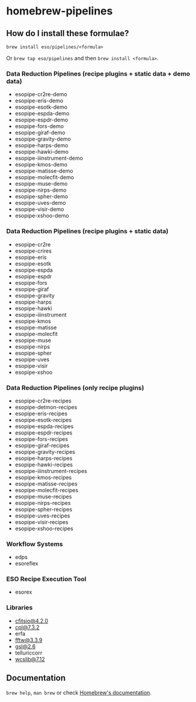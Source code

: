 # homebrew-pipelines

## How do I install these formulae?

`brew install eso/pipelines/<formula>`

Or `brew tap eso/pipelines` and then `brew install <formula>`.

### Data Reduction Pipelines (recipe plugins + static data + demo data)
* esopipe-cr2re-demo
* esopipe-eris-demo
* esopipe-esotk-demo
* esopipe-espda-demo
* esopipe-espdr-demo
* esopipe-fors-demo
* esopipe-giraf-demo
* esopipe-gravity-demo
* esopipe-harps-demo
* esopipe-hawki-demo
* esopipe-iiinstrument-demo
* esopipe-kmos-demo
* esopipe-matisse-demo
* esopipe-molecfit-demo
* esopipe-muse-demo
* esopipe-nirps-demo
* esopipe-spher-demo
* esopipe-uves-demo
* esopipe-visir-demo
* esopipe-xshoo-demo

### Data Reduction Pipelines (recipe plugins + static data)
* esopipe-cr2re
* esopipe-crires
* esopipe-eris
* esopipe-esotk
* esopipe-espda
* esopipe-espdr
* esopipe-fors
* esopipe-giraf
* esopipe-gravity
* esopipe-harps
* esopipe-hawki
* esopipe-iiinstrument
* esopipe-kmos
* esopipe-matisse
* esopipe-molecfit
* esopipe-muse
* esopipe-nirps
* esopipe-spher
* esopipe-uves
* esopipe-visir
* esopipe-xshoo

### Data Reduction Pipelines (only recipe plugins)
* esopipe-cr2re-recipes
* esopipe-detmon-recipes
* esopipe-eris-recipes
* esopipe-esotk-recipes
* esopipe-espda-recipes
* esopipe-espdr-recipes
* esopipe-fors-recipes
* esopipe-giraf-recipes
* esopipe-gravity-recipes
* esopipe-harps-recipes
* esopipe-hawki-recipes
* esopipe-iiinstrument-recipes
* esopipe-kmos-recipes
* esopipe-matisse-recipes
* esopipe-molecfit-recipes
* esopipe-muse-recipes
* esopipe-nirps-recipes
* esopipe-spher-recipes
* esopipe-uves-recipes
* esopipe-visir-recipes
* esopipe-xshoo-recipes

### Workflow Systems
* edps
* esoreflex

### ESO Recipe Execution Tool
* esorex

### Libraries
* cfitsio@4.2.0
* cpl@7.3.2
* erfa
* fftw@3.3.9
* gsl@2.6
* telluriccorr
* wcslib@7.12

## Documentation

`brew help`, `man brew` or check [Homebrew's documentation](https://docs.brew.sh).

